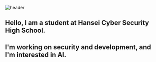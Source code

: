 
![header](https://capsule-render.vercel.app/api?type=wave&color=gradient&height=400&section=footer&text=Hello%20I`m%20Security-Development&fontSize=50)

## Hello, I am a student at Hansei Cyber ​​Security High School.
## I'm working on security and development, and I'm interested in AI.
